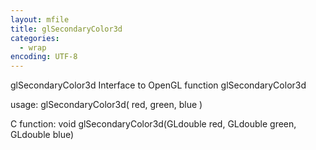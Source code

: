```yaml
---
layout: mfile
title: glSecondaryColor3d
categories:
  - wrap
encoding: UTF-8
---
```


glSecondaryColor3d  Interface to OpenGL function glSecondaryColor3d

usage:  glSecondaryColor3d( red, green, blue )

C function:  void glSecondaryColor3d(GLdouble red, GLdouble green, GLdouble blue)